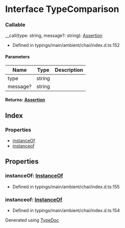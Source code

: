 # Interface TypeComparison


### Callable
__call(type: string, message?: string): [Assertion](_typings_main_ambient_chai_index_d_.chai.assertion.md)
  
* Defined in typings/main/ambient/chai/index.d.ts:152


#### Parameters

| Name | Type | Description |
| ---- | ---- | ---- |
| type | string|  |
| message? | string|  |

#### Returns: [Assertion](_typings_main_ambient_chai_index_d_.chai.assertion.md)

## Index

### Properties
* [instanceOf](_typings_main_ambient_chai_index_d_.chai.typecomparison.md#instanceof)
* [instanceof](_typings_main_ambient_chai_index_d_.chai.typecomparison.md#instanceof-1)

## Properties

### instanceOf: [InstanceOf](_typings_main_ambient_chai_index_d_.chai.instanceof.md)

* Defined in typings/main/ambient/chai/index.d.ts:155


### instanceof: [InstanceOf](_typings_main_ambient_chai_index_d_.chai.instanceof.md)

* Defined in typings/main/ambient/chai/index.d.ts:154



Generated using [TypeDoc](http://typedoc.io)
